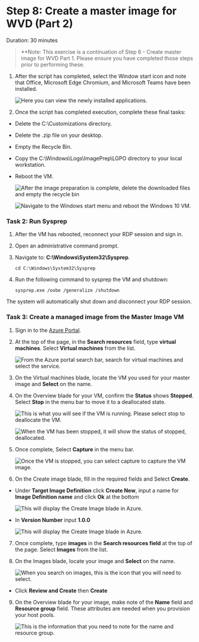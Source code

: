 # Step 8: Create a master image for WVD (Part 2)

Duration: 30 minutes

>**Note: This exercise is a continuation of Step 6 - Create  master image for WVD Part 1.  Please ensure you have completed those steps prior to performing these.


1. After the script has completed, select the Window start icon and note that Office, Microsoft Edge Chromium, and Microsoft Teams have been installed.

     ![Here you can view the newly installed applications.](images/newapplications.png)

2. Once the script has completed execution, complete these final tasks:

- Delete the C:\\Customizations directory.

- Delete the .zip file on your desktop.

- Empty the Recycle Bin.

- Copy the C:\\Windows\\Logs\\ImagePrep\\LGPO directory to your local workstation.

- Reboot the VM.

     ![After the image preparation is complete, delete the downloaded files and empty the recycle bin](images/deletescripts.png)

     ![Navigate to the Windows start menu and reboot the Windows 10 VM.](images/win10reboot.png)

### Task 2: Run Sysprep

1. After the VM has rebooted, reconnect your RDP session and sign in.

2. Open an administrative command prompt.

3. Navigate to: **C:\\Windows\\System32\\Sysprep**.

   ```
   cd C:\Windows\System32\Sysprep
   ```

4. Run the following command to sysprep the VM and shutdown:

   ```
   sysprep.exe /oobe /generalize /shutdown
   ```

The system will automatically shut down and disconnect your RDP session.

### Task 3: Create a managed image from the Master Image VM

1. Sign in to the [Azure Portal](https://portal.azure.com/).

2. At the top of the page, in the **Search resources** field, type **virtual machines**. Select **Virtual machines** from the list.

   ![From the Azure portal search bar, search for virtual machines and select the service.](images/searchvm.png "Search Virtual Machines")

3. On the Virtual machines blade, locate the VM you used for your master image and **Select** on the name.

4. On the Overview blade for your VM, confirm the **Status** shows **Stopped**. Select **Stop** in the menu bar to move it to a deallocated state.

   ![This is what you will see if the VM is running.  Please select stop to deallocate the VM.](images/vmrunning.png)

   ![When the VM has been stopped, it will show the status of stopped, deallocated.](images/vmstopped.png)

5. Once complete, Select **Capture** in the menu bar.

   ![Once the VM is stopped, you can select capture to capture the VM image.](images/vmcapture.png)

6. On the Create image blade, fill in the required fields and Select **Create**.

 - Under **Target Image Definition** click **Create New**, input a name for **Image Definition name** and click **Ok** at the bottom

    ![This will display the Create Image blade in Azure.](images/imgdef.png "Create Image blade in Azure")

 - In **Version Number** input **1.0.0** 

   ![This will display the Create Image blade in Azure.](images/w10VMImage.png "Create Image blade in Azure")

7. Once complete, type **images** in the **Search resources field** at the top of the page. Select **Images** from the list.

8. On the Images blade, locate your image and **Select** on the name.

   ![When you search on images, this is the icon that you will need to select.](images/findimage.png)

 - Click **Review and Create** then **Create**

9. On the Overview blade for your image, make note of the **Name** field and **Resource group** field. These attributes are needed when you provision your host pools.

   ![This is the information that you need to note for the name and resource group.](images/newimage.png)

<!-- ### Task 4: Provision a Host Pool with a custom image

1. To start provisioning a host pool with your custom image, follow the instructions in [Exercise 6](#exercise-6-create-a-host-pool-and-assign-pooled-remote-apps).

2. When you get to step 5 to configure **Virtual machine settings**, select **Browse all images and disks** and then select the tab option for **My Items** to select the image that was created.

   ![This is where you will find your custom image to add to the host pool.](images/hostpoolcustom.png)
-->

